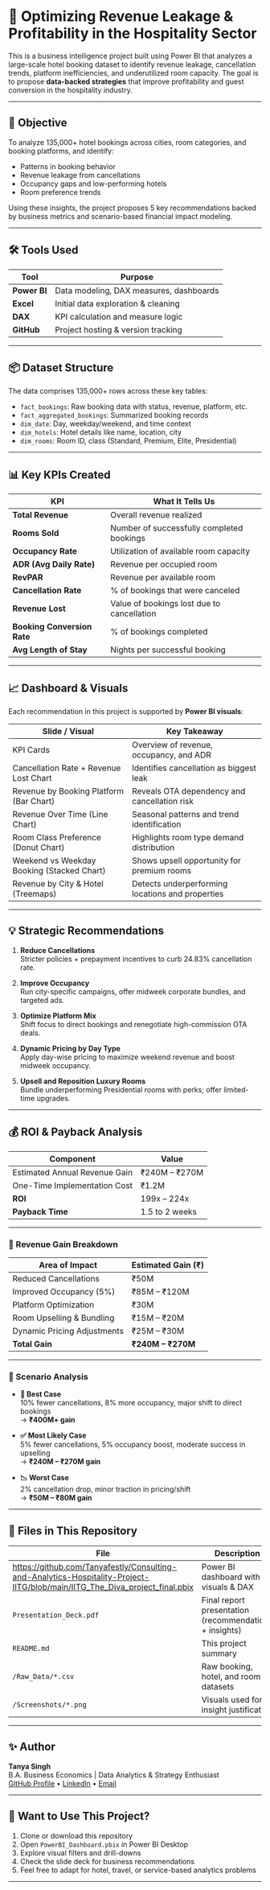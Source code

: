 # 🏨 Optimizing Revenue Leakage & Profitability in the Hospitality Sector

This is a business intelligence project built using Power BI that analyzes a large-scale hotel booking dataset to identify revenue leakage, cancellation trends, platform inefficiencies, and underutilized room capacity. The goal is to propose **data-backed strategies** that improve profitability and guest conversion in the hospitality industry.

---

## 🎯 Objective

To analyze 135,000+ hotel bookings across cities, room categories, and booking platforms, and identify:
- Patterns in booking behavior
- Revenue leakage from cancellations
- Occupancy gaps and low-performing hotels
- Room preference trends

Using these insights, the project proposes 5 key recommendations backed by business metrics and scenario-based financial impact modeling.

---

## 🛠 Tools Used

| Tool     | Purpose                                      |
|----------|----------------------------------------------|
| **Power BI** | Data modeling, DAX measures, dashboards |
| **Excel**    | Initial data exploration & cleaning      |
| **DAX**      | KPI calculation and measure logic         |
| **GitHub**   | Project hosting & version tracking        |

---

## 📦 Dataset Structure

The data comprises 135,000+ rows across these key tables:

- `fact_bookings`: Raw booking data with status, revenue, platform, etc.
- `fact_aggregated_bookings`: Summarized booking records
- `dim_date`: Day, weekday/weekend, and time context
- `dim_hotels`: Hotel details like name, location, city
- `dim_rooms`: Room ID, class (Standard, Premium, Elite, Presidential)

---

## 📊 Key KPIs Created

| KPI                        | What It Tells Us                              |
|-----------------------------|-----------------------------------------------|
| **Total Revenue**         | Overall revenue realized                      |
| **Rooms Sold**            | Number of successfully completed bookings     |
| **Occupancy Rate**        | Utilization of available room capacity        |
| **ADR (Avg Daily Rate)**  | Revenue per occupied room                     |
| **RevPAR**                | Revenue per available room                    |
| **Cancellation Rate**     | % of bookings that were canceled              |
| **Revenue Lost**          | Value of bookings lost due to cancellation    |
| **Booking Conversion Rate** | % of bookings completed                     |
| **Avg Length of Stay**    | Nights per successful booking                 |

---

## 📈 Dashboard & Visuals

Each recommendation in this project is supported by **Power BI visuals**:

| Slide / Visual                            | Key Takeaway                                           |
|-------------------------------------------|--------------------------------------------------------|
| KPI Cards                                 | Overview of revenue, occupancy, and ADR               |
| Cancellation Rate + Revenue Lost Chart    | Identifies cancellation as biggest leak               |
| Revenue by Booking Platform (Bar Chart)   | Reveals OTA dependency and cancellation risk          |
| Revenue Over Time (Line Chart)            | Seasonal patterns and trend identification            |
| Room Class Preference (Donut Chart)       | Highlights room type demand distribution              |
| Weekend vs Weekday Booking (Stacked Chart)| Shows upsell opportunity for premium rooms            |
| Revenue by City & Hotel (Treemaps)        | Detects underperforming locations and properties      |

---

## 💡 Strategic Recommendations

1. **Reduce Cancellations**  
   Stricter policies + prepayment incentives to curb 24.83% cancellation rate.

2. **Improve Occupancy**  
   Run city-specific campaigns, offer midweek corporate bundles, and targeted ads.

3. **Optimize Platform Mix**  
   Shift focus to direct bookings and renegotiate high-commission OTA deals.

4. **Dynamic Pricing by Day Type**  
   Apply day-wise pricing to maximize weekend revenue and boost midweek occupancy.

5. **Upsell and Reposition Luxury Rooms**  
   Bundle underperforming Presidential rooms with perks; offer limited-time upgrades.

---

## 💰 ROI & Payback Analysis

| Component                              | Value                          |
|----------------------------------------|--------------------------------|
| Estimated Annual Revenue Gain          | ₹240M – ₹270M                  |
| One-Time Implementation Cost           | ₹1.2M                          |
| **ROI**                                | 199x – 224x                    |
| **Payback Time**                       | 1.5 to 2 weeks                 |

---

### 💸 Revenue Gain Breakdown

| Area of Impact                  | Estimated Gain (₹) |
|----------------------------------|--------------------|
| Reduced Cancellations            | ₹50M               |
| Improved Occupancy (5%)          | ₹85M – ₹120M       |
| Platform Optimization            | ₹30M               |
| Room Upselling & Bundling        | ₹15M – ₹20M        |
| Dynamic Pricing Adjustments      | ₹25M – ₹30M        |
| **Total Gain**                   | **₹240M – ₹270M**  |

---

### 🔮 Scenario Analysis

- **🚀 Best Case**  
  10% fewer cancellations, 8% more occupancy, major shift to direct bookings  
  → **₹400M+ gain**

- **✅ Most Likely Case**  
  5% fewer cancellations, 5% occupancy boost, moderate success in upselling  
  → **₹240M – ₹270M gain**

- **📉 Worst Case**  
  2% cancellation drop, minor traction in pricing/shift  
  → **₹50M – ₹80M gain**

---

## 📂 Files in This Repository

| File                                   | Description                               |
|----------------------------------------|-------------------------------------------|
| https://github.com/Tanyafestly/Consulting-and-Analytics-Hospitality-Project-IITG/blob/main/IITG_The_Diva_project_final.pbix              | Power BI dashboard with all visuals & DAX |
| `Presentation_Deck.pdf`               | Final report presentation (recommendations + insights) |
| `README.md`                           | This project summary                      |
| `/Raw_Data/*.csv`                     | Raw booking, hotel, and room datasets     |
| `/Screenshots/*.png`                  | Visuals used for insight justification    |

---

## ✨ Author

**Tanya Singh**  
B.A. Business Economics | Data Analytics & Strategy Enthusiast  
[GitHub Profile](#) • [LinkedIn](#) • [Email](#)

---

## 📌 Want to Use This Project?

1. Clone or download this repository  
2. Open `PowerBI_Dashboard.pbix` in Power BI Desktop  
3. Explore visual filters and drill-downs  
4. Check the slide deck for business recommendations  
5. Feel free to adapt for hotel, travel, or service-based analytics problems

---

